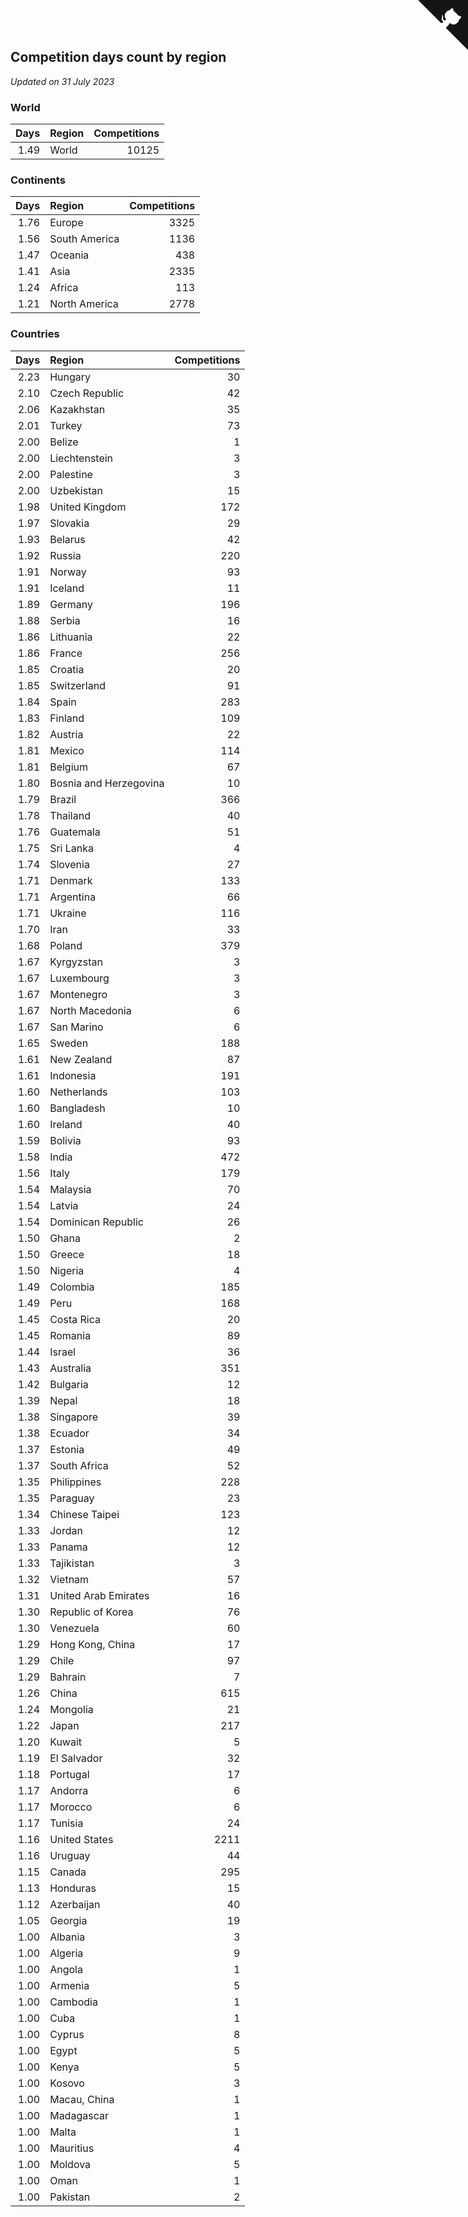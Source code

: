 ## Competition days count by region

*Updated on 31 July 2023*


### World

| Days | Region | Competitions |
| ---: | :--- | ---: |
| 1.49 | World | 10125 |

### Continents

| Days | Region | Competitions |
| ---: | :--- | ---: |
| 1.76 | Europe | 3325 |
| 1.56 | South America | 1136 |
| 1.47 | Oceania | 438 |
| 1.41 | Asia | 2335 |
| 1.24 | Africa | 113 |
| 1.21 | North America | 2778 |

### Countries

| Days | Region | Competitions |
| ---: | :--- | ---: |
| 2.23 | Hungary | 30 |
| 2.10 | Czech Republic | 42 |
| 2.06 | Kazakhstan | 35 |
| 2.01 | Turkey | 73 |
| 2.00 | Belize | 1 |
| 2.00 | Liechtenstein | 3 |
| 2.00 | Palestine | 3 |
| 2.00 | Uzbekistan | 15 |
| 1.98 | United Kingdom | 172 |
| 1.97 | Slovakia | 29 |
| 1.93 | Belarus | 42 |
| 1.92 | Russia | 220 |
| 1.91 | Norway | 93 |
| 1.91 | Iceland | 11 |
| 1.89 | Germany | 196 |
| 1.88 | Serbia | 16 |
| 1.86 | Lithuania | 22 |
| 1.86 | France | 256 |
| 1.85 | Croatia | 20 |
| 1.85 | Switzerland | 91 |
| 1.84 | Spain | 283 |
| 1.83 | Finland | 109 |
| 1.82 | Austria | 22 |
| 1.81 | Mexico | 114 |
| 1.81 | Belgium | 67 |
| 1.80 | Bosnia and Herzegovina | 10 |
| 1.79 | Brazil | 366 |
| 1.78 | Thailand | 40 |
| 1.76 | Guatemala | 51 |
| 1.75 | Sri Lanka | 4 |
| 1.74 | Slovenia | 27 |
| 1.71 | Denmark | 133 |
| 1.71 | Argentina | 66 |
| 1.71 | Ukraine | 116 |
| 1.70 | Iran | 33 |
| 1.68 | Poland | 379 |
| 1.67 | Kyrgyzstan | 3 |
| 1.67 | Luxembourg | 3 |
| 1.67 | Montenegro | 3 |
| 1.67 | North Macedonia | 6 |
| 1.67 | San Marino | 6 |
| 1.65 | Sweden | 188 |
| 1.61 | New Zealand | 87 |
| 1.61 | Indonesia | 191 |
| 1.60 | Netherlands | 103 |
| 1.60 | Bangladesh | 10 |
| 1.60 | Ireland | 40 |
| 1.59 | Bolivia | 93 |
| 1.58 | India | 472 |
| 1.56 | Italy | 179 |
| 1.54 | Malaysia | 70 |
| 1.54 | Latvia | 24 |
| 1.54 | Dominican Republic | 26 |
| 1.50 | Ghana | 2 |
| 1.50 | Greece | 18 |
| 1.50 | Nigeria | 4 |
| 1.49 | Colombia | 185 |
| 1.49 | Peru | 168 |
| 1.45 | Costa Rica | 20 |
| 1.45 | Romania | 89 |
| 1.44 | Israel | 36 |
| 1.43 | Australia | 351 |
| 1.42 | Bulgaria | 12 |
| 1.39 | Nepal | 18 |
| 1.38 | Singapore | 39 |
| 1.38 | Ecuador | 34 |
| 1.37 | Estonia | 49 |
| 1.37 | South Africa | 52 |
| 1.35 | Philippines | 228 |
| 1.35 | Paraguay | 23 |
| 1.34 | Chinese Taipei | 123 |
| 1.33 | Jordan | 12 |
| 1.33 | Panama | 12 |
| 1.33 | Tajikistan | 3 |
| 1.32 | Vietnam | 57 |
| 1.31 | United Arab Emirates | 16 |
| 1.30 | Republic of Korea | 76 |
| 1.30 | Venezuela | 60 |
| 1.29 | Hong Kong, China | 17 |
| 1.29 | Chile | 97 |
| 1.29 | Bahrain | 7 |
| 1.26 | China | 615 |
| 1.24 | Mongolia | 21 |
| 1.22 | Japan | 217 |
| 1.20 | Kuwait | 5 |
| 1.19 | El Salvador | 32 |
| 1.18 | Portugal | 17 |
| 1.17 | Andorra | 6 |
| 1.17 | Morocco | 6 |
| 1.17 | Tunisia | 24 |
| 1.16 | United States | 2211 |
| 1.16 | Uruguay | 44 |
| 1.15 | Canada | 295 |
| 1.13 | Honduras | 15 |
| 1.12 | Azerbaijan | 40 |
| 1.05 | Georgia | 19 |
| 1.00 | Albania | 3 |
| 1.00 | Algeria | 9 |
| 1.00 | Angola | 1 |
| 1.00 | Armenia | 5 |
| 1.00 | Cambodia | 1 |
| 1.00 | Cuba | 1 |
| 1.00 | Cyprus | 8 |
| 1.00 | Egypt | 5 |
| 1.00 | Kenya | 5 |
| 1.00 | Kosovo | 3 |
| 1.00 | Macau, China | 1 |
| 1.00 | Madagascar | 1 |
| 1.00 | Malta | 1 |
| 1.00 | Mauritius | 4 |
| 1.00 | Moldova | 5 |
| 1.00 | Oman | 1 |
| 1.00 | Pakistan | 2 |


<a href="https://github.com/jonatanklosko/wca_statistics" class="github-corner" aria-label="View source on Github"><svg width="80" height="80" viewBox="0 0 250 250" style="fill:#151513; color:#fff; position: absolute; top: 0; border: 0; right: 0;" aria-hidden="true"><path d="M0,0 L115,115 L130,115 L142,142 L250,250 L250,0 Z"></path><path d="M128.3,109.0 C113.8,99.7 119.0,89.6 119.0,89.6 C122.0,82.7 120.5,78.6 120.5,78.6 C119.2,72.0 123.4,76.3 123.4,76.3 C127.3,80.9 125.5,87.3 125.5,87.3 C122.9,97.6 130.6,101.9 134.4,103.2" fill="currentColor" style="transform-origin: 130px 106px;" class="octo-arm"></path><path d="M115.0,115.0 C114.9,115.1 118.7,116.5 119.8,115.4 L133.7,101.6 C136.9,99.2 139.9,98.4 142.2,98.6 C133.8,88.0 127.5,74.4 143.8,58.0 C148.5,53.4 154.0,51.2 159.7,51.0 C160.3,49.4 163.2,43.6 171.4,40.1 C171.4,40.1 176.1,42.5 178.8,56.2 C183.1,58.6 187.2,61.8 190.9,65.4 C194.5,69.0 197.7,73.2 200.1,77.6 C213.8,80.2 216.3,84.9 216.3,84.9 C212.7,93.1 206.9,96.0 205.4,96.6 C205.1,102.4 203.0,107.8 198.3,112.5 C181.9,128.9 168.3,122.5 157.7,114.1 C157.9,116.9 156.7,120.9 152.7,124.9 L141.0,136.5 C139.8,137.7 141.6,141.9 141.8,141.8 Z" fill="currentColor" class="octo-body"></path></svg></a><style>.github-corner:hover .octo-arm{animation:octocat-wave 560ms ease-in-out}@keyframes octocat-wave{0%,100%{transform:rotate(0)}20%,60%{transform:rotate(-25deg)}40%,80%{transform:rotate(10deg)}}@media (max-width:500px){.github-corner:hover .octo-arm{animation:none}.github-corner .octo-arm{animation:octocat-wave 560ms ease-in-out}}</style>

